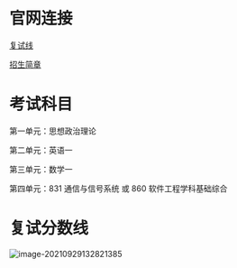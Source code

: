 # 官网连接

[复试线](https://sise.uestc.edu.cn/info/1026/2599.htm)

[招生简章](https://www.mba.uestc.edu.cn/upload/file/202009/6e4ee21c-1c22-4e97-9089-1a65e748c37a.pdf)

# 考试科目

第一单元：思想政治理论

第二单元：英语一

第三单元：数学一

第四单元：831 通信与信号系统 或 860 软件工程学科基础综合

# 复试分数线

![image-20210929132821385](https://i.loli.net/2021/09/29/uipbOUrCBsXRxjP.png)

